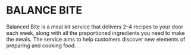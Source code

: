 # BALANCE BITE
Balanced Bite is a meal kit service that delivers 2–4 recipes to your door each week, along with all the preportioned ingredients you need to make the meals. The service aims to help customers discover new elements of preparing and cooking food.
